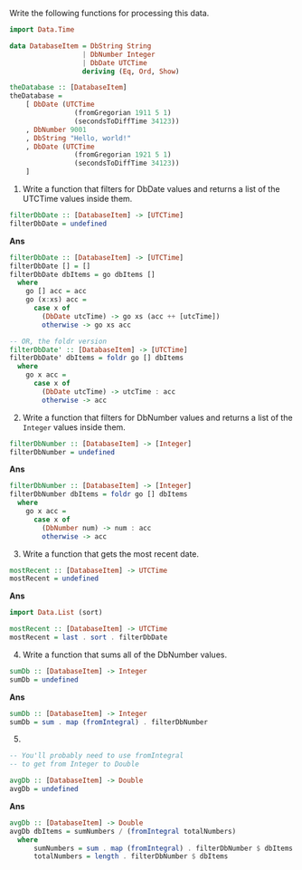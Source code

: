 Write the following functions for processing this data.

```haskell
import Data.Time

data DatabaseItem = DbString String
                  | DbNumber Integer
                  | DbDate UTCTime
                  deriving (Eq, Ord, Show)

theDatabase :: [DatabaseItem]
theDatabase = 
    [ DbDate (UTCTime
                (fromGregorian 1911 5 1)
                (secondsToDiffTime 34123))
    , DbNumber 9001
    , DbString "Hello, world!"
    , DbDate (UTCTime
                (fromGregorian 1921 5 1)
                (secondsToDiffTime 34123))
    ]
```

1. Write a function that filters for DbDate values and returns a list of the UTCTime values inside them.
```haskell
filterDbDate :: [DatabaseItem] -> [UTCTime]
filterDbDate = undefined
```

**Ans**
```haskell
filterDbDate :: [DatabaseItem] -> [UTCTime]
filterDbDate [] = []
filterDbDate dbItems = go dbItems []
  where
    go [] acc = acc
    go (x:xs) acc =
      case x of
        (DbDate utcTime) -> go xs (acc ++ [utcTime])
        otherwise -> go xs acc

-- OR, the foldr version
filterDbDate' :: [DatabaseItem] -> [UTCTime]
filterDbDate' dbItems = foldr go [] dbItems
  where
    go x acc =
      case x of
        (DbDate utcTime) -> utcTime : acc
        otherwise -> acc
```

2. Write a function that filters for DbNumber values and returns a list of the `Integer` values inside them.
```haskell
filterDbNumber :: [DatabaseItem] -> [Integer]
filterDbNumber = undefined
```

**Ans**
```haskell
filterDbNumber :: [DatabaseItem] -> [Integer]
filterDbNumber dbItems = foldr go [] dbItems
  where
    go x acc =
      case x of
        (DbNumber num) -> num : acc
        otherwise -> acc
```

3. Write a function that gets the most recent date.
```haskell
mostRecent :: [DatabaseItem] -> UTCTime
mostRecent = undefined
```

**Ans**
```haskell
import Data.List (sort)

mostRecent :: [DatabaseItem] -> UTCTime
mostRecent = last . sort . filterDbDate
```

4. Write a function that sums all of the DbNumber values.
```haskell
sumDb :: [DatabaseItem] -> Integer
sumDb = undefined
```

**Ans**
```haskell
sumDb :: [DatabaseItem] -> Integer
sumDb = sum . map (fromIntegral) . filterDbNumber
```

5. 
```haskell
-- You'll probably need to use fromIntegral
-- to get from Integer to Double

avgDb :: [DatabaseItem] -> Double
avgDb = undefined
```

**Ans**
```haskell
avgDb :: [DatabaseItem] -> Double
avgDb dbItems = sumNumbers / (fromIntegral totalNumbers)
  where
      sumNumbers = sum . map (fromIntegral) . filterDbNumber $ dbItems
      totalNumbers = length . filterDbNumber $ dbItems
```